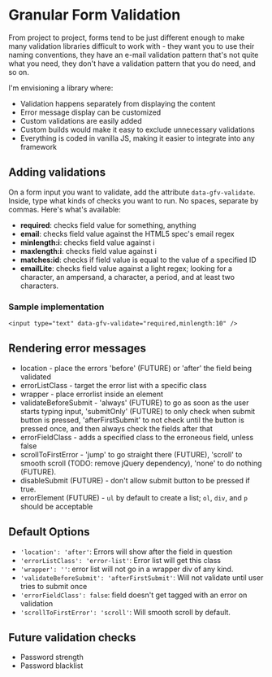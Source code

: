 # Granular Form Validation

From project to project, forms tend to be just different enough to make many validation libraries difficult to work with - they want you to use their naming conventions, they have an e-mail validation pattern that's not quite what you need, they don't have a validation pattern that you do need, and so on.

I'm envisioning a library where:
- Validation happens separately from displaying the content
- Error message display can be customized
- Custom validations are easily added
- Custom builds would make it easy to exclude unnecessary validations
- Everything is coded in vanilla JS, making it easier to integrate into any framework

## Adding validations

On a form input you want to validate, add the attribute `data-gfv-validate`. Inside, type what kinds of checks you want to run. No spaces, separate by commas. Here's what's available:

- **required**: checks field value for something, anything
- **email**: checks field value against the HTML5 spec's email regex
- **minlength:i**: checks field value against i
- **maxlength:i**: checks field value against i
- **matches:id**: checks if field value is equal to the value of a specified ID
- **emailLite**: checks field value against a light regex; looking for a character, an ampersand, a character, a period, and at least two characters. 

### Sample implementation 
`<input type="text" data-gfv-validate="required,minlength:10" />`

## Rendering error messages
- location - place the errors 'before' (FUTURE) or 'after' the field being validated
- errorListClass - target the error list with a specific class
- wrapper - place errorlist inside an element
- validateBeforeSubmit - 'always' (FUTURE) to go as soon as the user starts typing input, 'submitOnly' (FUTURE) to only check when submit button is pressed, 'afterFirstSubmit' to not check until the button is pressed once, and then always check the fields after that
- errorFieldClass - adds a specified class to the erroneous field, unless false
- scrollToFirstError - 'jump' to go straight there (FUTURE), 'scroll' to smooth scroll (TODO: remove jQuery dependency), 'none' to do nothing (FUTURE).
- disableSubmit (FUTURE) - don't allow submit button to be pressed if true. 
- errorElement (FUTURE) - `ul` by default to create a list; `ol`, `div`, and `p` should be acceptable

## Default Options
- `'location': 'after'`: Errors will show after the field in question
- `'errorListClass': 'error-list'`: Error list will get this class
- `'wrapper': ''`: error list will not go in a wrapper div of any kind.
- `'validateBeforeSubmit': 'afterFirstSubmit'`: Will not validate until user tries to submit once 
- `'errorFieldClass': false`: field doesn't get tagged with an error on validation
- `'scrollToFirstError': 'scroll'`: Will smooth scroll by default.


## Future validation checks
- Password strength
- Password blacklist